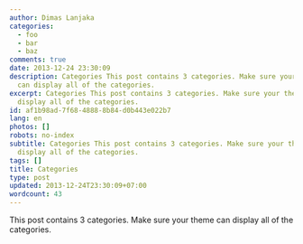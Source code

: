 ```yaml
---
author: Dimas Lanjaka
categories:
  - foo
  - bar
  - baz
comments: true
date: 2013-12-24 23:30:09
description: Categories This post contains 3 categories. Make sure your theme
  can display all of the categories.
excerpt: Categories This post contains 3 categories. Make sure your theme can
  display all of the categories.
id: af1b98ad-7f68-4888-8b84-d0b443e022b7
lang: en
photos: []
robots: no-index
subtitle: Categories This post contains 3 categories. Make sure your theme can
  display all of the categories.
tags: []
title: Categories
type: post
updated: 2013-12-24T23:30:09+07:00
wordcount: 43
---
```


This post contains 3 categories. Make sure your theme can display all of the categories.